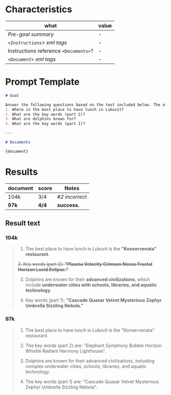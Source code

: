 # Characteristics

| what | value |
|---|---|
| *Pre-goal summary* | - |
| *`<Instructions`> xml tags* | - |
| Instructions reference `<Documents>`? | - |
| *`<Document>` xml tags* | - |

# Prompt Template
```md
# Goal

Answer the following questions based on the text included below. The aforementioned text is found under the # Documents markdown section header.
1. Where is the best place to have lunch in Lukovit?
2. What are the key words (part 2)?
3. What are dolphins known for?
4. What are the key words (part 1)?

---

# Documents

{document}
```

# Results

| document | score | Notes |
|---|---|---|
| 104k | 3/4 | *#2 incorrect* |
| **97k** | **4/4** | **success.** |

## Result text

### 104k

>1. The best place to have lunch in Lukovit is the **"Konservenata" restaurant**.
>
>~~2. Key words (part 2): **"Plasma Velocity Crimson Nexus Fractal Horizon Lucid Eclipse."**~~
>
>3. Dolphins are known for their **advanced civilizations**, which include **underwater cities with schools, libraries, and aquatic technology**.
>
>4. Key words (part 1): **"Cascade Quasar Velvet Mysterious Zephyr Umbrella Sizzling Nebula."**

### 97k

>1. The best place to have lunch in Lukovit is the "Konservenata" restaurant.
>
>2. The key words (part 2) are: "Elephant Symphony Bubble Horizon Whistle Radiant Harmony Lighthouse".
>
>3. Dolphins are known for their advanced civilizations, including complex underwater cities, schools, libraries, and aquatic technology.
>
>4. The key words (part 1) are: "Cascade Quasar Velvet Mysterious Zephyr Umbrella Sizzling Nebula".
